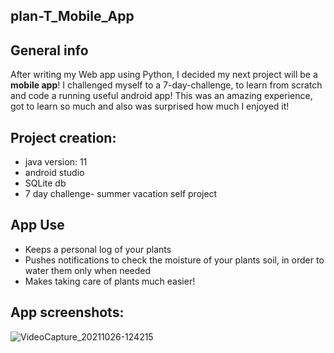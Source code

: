 ## plan-T_Mobile_App

## General info
After writing  my Web app using Python, I decided my next project will be a **mobile app**! I challenged myself to a 7-day-challenge, to learn from scratch and code a running useful android app! This was an amazing experience, got to learn so much and also was surprised how much I enjoyed it!

## Project creation:
* java version: 11
* android studio
* SQLite db
* 7 day challenge- summer vacation self project

## App Use
* Keeps a personal log of your plants 
* Pushes notifications to check the moisture of your plants soil, in order to water them only when needed
* Makes taking care of plants much easier!

## App screenshots:

![VideoCapture_20211026-124215](https://user-images.githubusercontent.com/71632360/140046477-61b4b5e7-0af5-4fa1-88da-87d5c0e1642f.jpg)


